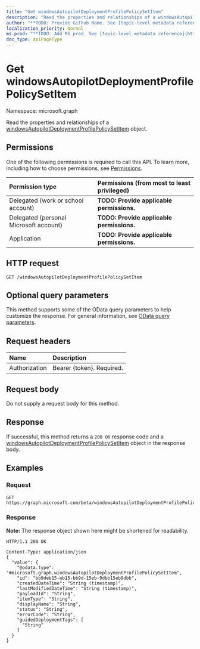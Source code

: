 ```yaml
---
title: "Get windowsAutopilotDeploymentProfilePolicySetItem"
description: "Read the properties and relationships of a windowsAutopilotDeploymentProfilePolicySetItem object."
author: "**TODO: Provide Github Name. See [topic-level metadata reference](https://msgo.azurewebsites.net/add/document/guidelines/metadata.html#topic-level-metadata)**"
localization_priority: Normal
ms.prod: "**TODO: Add MS prod. See [topic-level metadata reference](https://msgo.azurewebsites.net/add/document/guidelines/metadata.html#topic-level-metadata)**"
doc_type: apiPageType
---
```


# Get windowsAutopilotDeploymentProfilePolicySetItem
Namespace: microsoft.graph

Read the properties and relationships of a [windowsAutopilotDeploymentProfilePolicySetItem](../resources/intune-windowsautopilotdeploymentprofilepolicysetitem.md) object.

## Permissions
One of the following permissions is required to call this API. To learn more, including how to choose permissions, see [Permissions](/graph/permissions-reference).

|Permission type|Permissions (from most to least privileged)|
|:---|:---|
|Delegated (work or school account)|**TODO: Provide applicable permissions.**|
|Delegated (personal Microsoft account)|**TODO: Provide applicable permissions.**|
|Application|**TODO: Provide applicable permissions.**|

## HTTP request

<!-- {
  "blockType": "ignored"
}
-->
``` http
GET /windowsAutopilotDeploymentProfilePolicySetItem
```

## Optional query parameters
This method supports some of the OData query parameters to help customize the response. For general information, see [OData query parameters](/graph/query-parameters).

## Request headers
|Name|Description|
|:---|:---|
|Authorization|Bearer {token}. Required.|

## Request body
Do not supply a request body for this method.

## Response

If successful, this method returns a `200 OK` response code and a [windowsAutopilotDeploymentProfilePolicySetItem](../resources/intune-windowsautopilotdeploymentprofilepolicysetitem.md) object in the response body.

## Examples

### Request
<!-- {
  "blockType": "request",
  "name": "get_windowsautopilotdeploymentprofilepolicysetitem"
}
-->
``` http
GET https://graph.microsoft.com/beta/windowsAutopilotDeploymentProfilePolicySetItem
```


### Response
**Note:** The response object shown here might be shortened for readability.
<!-- {
  "blockType": "response",
  "truncated": true,
  "@odata.type": "microsoft.graph.windowsAutopilotDeploymentProfilePolicySetItem"
}
-->
``` http
HTTP/1.1 200 OK

Content-Type: application/json
{
  "value": {
    "@odata.type": "#microsoft.graph.windowsAutopilotDeploymentProfilePolicySetItem",
    "id": "bb9deb15-eb15-bb9d-15eb-9dbb15eb9dbb",
    "createdDateTime": "String (timestamp)",
    "lastModifiedDateTime": "String (timestamp)",
    "payloadId": "String",
    "itemType": "String",
    "displayName": "String",
    "status": "String",
    "errorCode": "String",
    "guidedDeploymentTags": [
      "String"
    ]
  }
}
```

